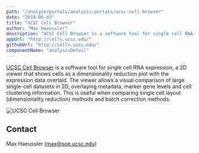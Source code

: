 ```yaml
---
path: "/analyze/portals/analysis-portals/ucsc-cell-browser"
date: "2018-05-03"
title: "UCSC Cell Browser"
author: "Max Haeussler"
description: "UCSC Cell Browser is a software tool for single cell RNA expression."
appUrl: "http://cells.ucsc.edu/"
githubUrl: "http://cells.ucsc.edu/"
componentName: "analysisDetail"
---
```


[UCSC Cell Browser](http://cells.ucsc.edu/) is a software tool for single cell RNA expression, a 2D viewer that shows cells as a dimensionality reduction plot with the expression data overlaid. The viewer allows a visual comparison of large single-cell datasets in 2D, overlaying metadata, marker gene levels and cell clustering information. This is useful when comparing single cell layout (dimensionality reduction) methods and batch correction methods.

![UCSC Cell Browser](../../_images/portals/ucsc-cell-browser.png)

## Contact
Max Haeussler ([max@soe.ucsc.edu](mailto:max@soe.ucsc.edu))
